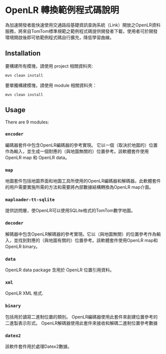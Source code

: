 # OpenLR 轉換範例程式碼說明
為加速開發者能快速使用交通路段基礎資訊查詢系統（Link）開放之OpenLR資料服務，將來自TomTom標準規範之範例程式碼提供開發者下載，使用者可於開發環境開啟後即可依範例程式碼自行擴充，降低學習曲線。

## Installation

要構建所有模塊，請使用 project 相關資料夾:

```maven
mvn clean install
```

要單獨構建模塊，請使用 module 相關資料夾：


```maven
mvn clean install
```

## Usage

There are 9 modules:

### `encoder`
編碼器套件中包含OpenLR編碼器的參考實現。
它以一個（取決於地圖的）位置作為輸入，並生成一個對應的（與地圖無關的）位置參考。該軟體套件使用 OpenLR map 和 OpenLR data。

### `map`
地圖套件包括地圖界面和地圖工具所使用的OpenLR編碼器和解碼器。此軟體套件的用戶需要實施所需的方法和需要將內部數據結構轉換為OpenLR map介面。

### `maploader-tt-sqlite`
提供訪問層，使OpenLR可以使用SQLite格式的TomTom數字地圖。

### `decoder`
解碼器中包含OpenLR解碼器的參考實現。它以（與地圖無關）的位置參考作為輸入，並找到對應的（與地圖有關的）位置參考。該軟體套件使用OpenLR map和 OpenLR binary。

### `data`
OpenLR data package 含用於 OpenLR 位置引用資料。

### `xml`
OpenLR XML 格式.

### `binary`
包括用於讀寫二進制位置的類別。 OpenLR編碼器使用此套件來創建位置參考的二進製表示形式。 OpenLR解碼器使用此套件來接收和解碼二進制位置參考數據

### `datex2`
該軟件套件用於處理Datex2數據。
